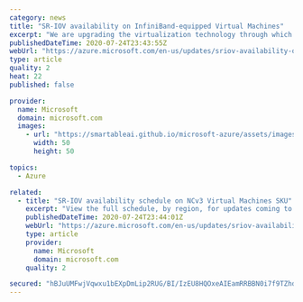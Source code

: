 ```yaml
---
category: news
title: "SR-IOV availability on InfiniBand-equipped Virtual Machines"
excerpt: "We are upgrading the virtualization technology through which customer VMs can access our high-bandwidth, low-latency InfiniBand network on our RDMA-enabled VM Sizes.  By enabling SR-IOV (Single Root I/O Virtualization), customers will be able to use any MPI (Message Passing Interface) implementation"
publishedDateTime: 2020-07-24T23:43:55Z
webUrl: "https://azure.microsoft.com/en-us/updates/sriov-availability-on-infinibandequipped-virtual-machines/"
type: article
quality: 2
heat: 22
published: false

provider:
  name: Microsoft
  domain: microsoft.com
  images:
    - url: "https://smartableai.github.io/microsoft-azure/assets/images/organizations/microsoft.com-50x50.jpg"
      width: 50
      height: 50

topics:
  - Azure

related:
  - title: "SR-IOV availability schedule on NCv3 Virtual Machines SKU"
    excerpt: "View the full schedule, by region, for updates coming to NCv3 Virtual machines."
    publishedDateTime: 2020-07-24T23:44:01Z
    webUrl: "https://azure.microsoft.com/en-us/updates/sriov-availability-schedule-on-ncv3-virtual-machines-sku/"
    type: article
    provider:
      name: Microsoft
      domain: microsoft.com
    quality: 2

secured: "hBJuUMFwjVqwxu1bEXpDmLip2RUG/BI/IzEU8HQOxeAIEamRRBBN0i7f9TZhd+1Q/1/LSXT1+5IPJLML4WeuGXp0xrNcatPZh6JXFaMt19/d/LNwey2qeIKDUF9AAi+njlM6YEVUeTkXs1WQkMAuxWEAxSnb2paoVxrfcPRbg4MJr5izlg9nQNVGKwqqqPmVZ2b9cpq7E4hzpsq1nLEA7jIEjrfZQn2wIDCDnn7HqEtYHHIEfd6JralIWsDN8NXoAXEiumhoV9Xl00VJx4oanRv6PYMlgI9otH4GjIp9np5PQ4XEOwju7SHMhD/VKrtsb93yL4V97e70ZrRFCY9pTw==;1fBSTQkTYE/lGTte6GMXDQ=="
---
```


